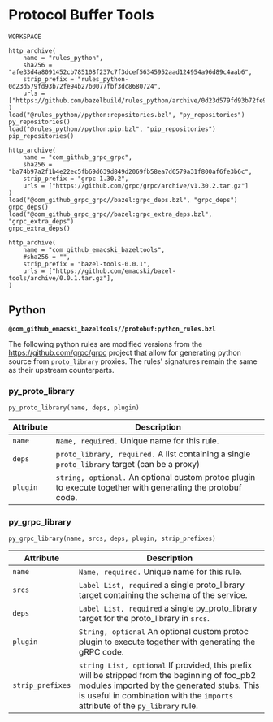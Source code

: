 # Protocol Buffer Tools

`WORKSPACE`
```
http_archive(
    name = "rules_python",
    sha256 = "afe33d4a8091452cb785108f237c7f3dcef56345952aad124954a96d89c4aab6",
    strip_prefix = "rules_python-0d23d579fd93b72fe94b27b0077fbf3dc8680724",
    urls = ["https://github.com/bazelbuild/rules_python/archive/0d23d579fd93b72fe94b27b0077fbf3dc8680724.tar.gz"],
)
load("@rules_python//python:repositories.bzl", "py_repositories")
py_repositories()
load("@rules_python//python:pip.bzl", "pip_repositories")
pip_repositories()

http_archive(
    name = "com_github_grpc_grpc",
    sha256 = "ba74b97a2f1b4e22ec5fb69d639d849d2069fb58ea7d6579a31f800af6fe3b6c",
    strip_prefix = "grpc-1.30.2",
    urls = ["https://github.com/grpc/grpc/archive/v1.30.2.tar.gz"]
)
load("@com_github_grpc_grpc//bazel:grpc_deps.bzl", "grpc_deps")
grpc_deps()
load("@com_github_grpc_grpc//bazel:grpc_extra_deps.bzl", "grpc_extra_deps")
grpc_extra_deps()

http_archive(
    name = "com_github_emacski_bazeltools",
    #sha256 = "",
    strip_prefix = "bazel-tools-0.0.1",
    urls = ["https://github.com/emacski/bazel-tools/archive/0.0.1.tar.gz"],
)
```

## Python

**`@com_github_emacski_bazeltools//protobuf:python_rules.bzl`**

The following python rules are modified versions from the https://github.com/grpc/grpc
project that allow for generating python source from `proto_library` proxies.
The rules' signatures remain the same as their upstream counterparts.

### py_proto_library
```
py_proto_library(name, deps, plugin)
```

| Attribute | Description |
|-----------|-------------|
| `name` | `Name, required.` Unique name for this rule. |
| `deps` | `proto_library, required.` A list containing a single `proto_library` target (can be a proxy) |
| `plugin` | `string, optional.` An optional custom protoc plugin to execute together with generating the protobuf code. |

### py_grpc_library
```
py_grpc_library(name, srcs, deps, plugin, strip_prefixes)
```

| Attribute | Description |
|-----------|-------------|
| `name` | `Name, required.` Unique name for this rule. |
| `srcs` | `Label List, required` a single proto_library target containing the schema of the service. |
| `deps` | `Label List, required` a single py_proto_library target for the proto_library in `srcs`. |
| `plugin` | `String, optional` An optional custom protoc plugin to execute together with generating the gRPC code. |
| `strip_prefixes` | `string List, optional` If provided, this prefix will be stripped from the beginning of foo_pb2 modules imported by the generated stubs. This is useful in combination with the `imports` attribute of the `py_library` rule. |
